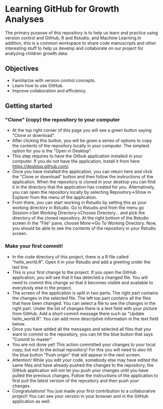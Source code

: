 # Learning GitHub for Growth Analyses

The primary purpose of this repository is to help us learn and practice using version control and GitHub, R and Rstudio, and Machine Learning.In addition, this is a common workspace to share code manuscripts and other interesting stuff to help us develop and collaborate on our project for analyzing children growth data.

## Objectives

- Familiarize with version control concepts.
- Learn how to use GitHub.
- Improve collaboration and efficiency.

## Getting started 

### "Clone" (copy) the repository to your computer

 - At the top right corner of this page you will see a green button saying "Clone or download". 
 - After clicking this button, you will be given a series of options to copy the contents of the repository locally in your computer. The simplest option for you is the "Open in Desktop". 
 - This step requires to have the Github application installed in your computer. If you do not have the application, install it from here: https://desktop.github.com/. 
 - Once you have installed the application, you can return here and click the "Clone or download" button and then follow the instructions of the application. When the repository is cloned in your desktop you can find it in the directory that the application has created for you. Alternatively, you can open the repository locally by selecting Repository->Show in Explorer from the menu of the application.
 - From there, you can start working in Rstudio by setting this as your working directory in Rstudio. Go to Rstudio and from the menu go Session->Set Working Directory->Choose Directory... and pick the directory of the cloned repository. At the right bottom of the Rstudio screen in the "File" pane, choose More->Go To Working Directory. Now, you should be able to see the contents of the repository in your Rstudio screen. 

### Make your first commit!

- In the code directory of this project, there is a R file called "hello_world.R". Open it in your Rstudio and add a greeting under the last line.
- This is your first change to the project. If you open the GitHub application, you will see that it has detected a changed file. You will need to commit this change so that it becomes visible and available to everybody else in the project.
- The screen of the application is split in two parts. The right part contains the changes in the selected file. The left top part contains all the files that have been changed. You can select a file to see the changes in the right part. Under the list of changes there is a text field with your picture from GitHub. Add a short commit message there such as "Update hello_world.R". You can add more descriptive information in the text field below.
- Once you have added all the messages and selected all files that you want to commit to the repository, you can hit the blue button that says "Commit to master".
- You are not done yet! This action committed your changes to your local copy, but not to the actual repository! For this you will need to also hit the blue button "Push origin" that will appear in the next screen.
- Attention! While you edit your code, somebody else may have edited the same files and have already pushed the changes to the repository, the GitHub application will not let you push your changes until you have pulled the previous changes. Follow the instructions of the application to first pull the latest version of the repository and then push your changes.
- Congratulations! You just made your first contribution to a collaborative project! You can see your version in your browser and in the GitHub application as well.

